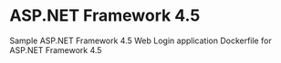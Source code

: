 # ASP.NET Framework 4.5
Sample ASP.NET Framework 4.5 Web Login application
Dockerfile for ASP.NET Framework 4.5
